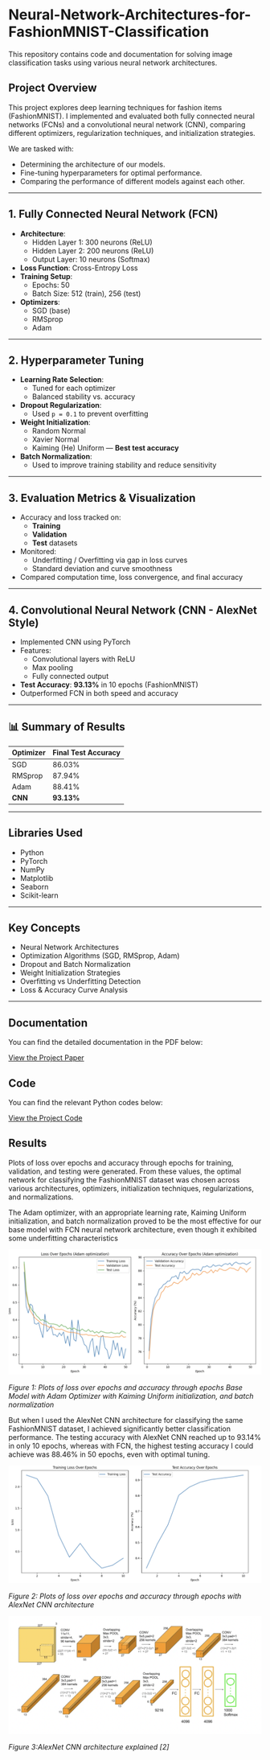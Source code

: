 # Neural-Network-Architectures-for-FashionMNIST-Classification

This repository contains code and documentation for solving image classification tasks using various neural network architectures.

## Project Overview




This project explores deep learning techniques for  fashion items (FashionMNIST). I implemented and evaluated both fully connected neural networks (FCNs) and a convolutional neural network (CNN), comparing different optimizers, regularization techniques, and initialization strategies.

We are tasked with:

- Determining the architecture of our models.
- Fine-tuning hyperparameters for optimal performance.
- Comparing the performance of different models against each other.

---

##  1. Fully Connected Neural Network (FCN)

- **Architecture**:
  - Hidden Layer 1: 300 neurons (ReLU)
  - Hidden Layer 2: 200 neurons (ReLU)
  - Output Layer: 10 neurons (Softmax)
- **Loss Function**: Cross-Entropy Loss
- **Training Setup**:
  - Epochs: 50
  - Batch Size: 512 (train), 256 (test)
- **Optimizers**:
  - SGD (base)
  - RMSprop
  - Adam

---

##  2. Hyperparameter Tuning

- **Learning Rate Selection**:
  - Tuned for each optimizer
  - Balanced stability vs. accuracy
- **Dropout Regularization**:
  - Used `p = 0.1` to prevent overfitting
- **Weight Initialization**:
  - Random Normal
  - Xavier Normal
  - Kaiming (He) Uniform — **Best test accuracy**
- **Batch Normalization**:
  - Used to improve training stability and reduce sensitivity

---

##  3. Evaluation Metrics & Visualization

- Accuracy and loss tracked on:
  - **Training**
  - **Validation**
  - **Test** datasets
- Monitored:
  - Underfitting / Overfitting via gap in loss curves
  - Standard deviation and curve smoothness
- Compared computation time, loss convergence, and final accuracy

---

##  4. Convolutional Neural Network (CNN - AlexNet Style)

- Implemented CNN using PyTorch
- Features:
  - Convolutional layers with ReLU
  - Max pooling
  - Fully connected output
- **Test Accuracy**: **93.13%** in 10 epochs (FashionMNIST)
- Outperformed FCN in both speed and accuracy

---

## 📊 Summary of Results

| Optimizer   | Final Test Accuracy |
|-------------|---------------------|
| SGD         | 86.03%              |
| RMSprop     | 87.94%              |
| Adam        | 88.41%              |
| **CNN**     | **93.13%**          |

---

## Libraries Used

- Python
- PyTorch
- NumPy
- Matplotlib
- Seaborn
- Scikit-learn

---

##  Key Concepts

- Neural Network Architectures
- Optimization Algorithms (SGD, RMSprop, Adam)
- Dropout and Batch Normalization
- Weight Initialization Strategies
- Overfitting vs Underfitting Detection
- Loss & Accuracy Curve Analysis

---

## Documentation

You can find the detailed documentation in the PDF below:

[View the Project Paper](./Neural%20Network%20Architectures%20for%20FashionMNIST%20Classification_KutayDemiralay.pdf)

## Code

You can find the relevant Python codes below:

[View the Project Code](./Neural_Network_Architectures_for_FashionMNIST_Classification_KutayDemiralay.ipynb)


## Results

 Plots of loss over epochs and accuracy through epochs for training, validation, and testing were generated. From these values, the optimal network for classifying the FashionMNIST dataset was chosen across various architectures, optimizers, initialization techniques, regularizations, and normalizations.

The Adam optimizer, with an appropriate learning rate, Kaiming Uniform initialization, and batch normalization proved to be the most effective for our base model with FCN  neural network architecture, even though it exhibited some underfitting characteristics

![Adam Optimizer](./images/Adam.png)


*Figure 1: Plots of loss over epochs and accuracy through epochs Base Model with Adam Optimizer with  Kaiming Uniform initialization, and batch normalization*



But when I used the AlexNet CNN architecture for classifying the same FashionMNIST dataset, I achieved significantly better classification performance. The testing accuracy with AlexNet CNN reached up to 93.14% in only 10 epochs, whereas with FCN, the highest testing accuracy I could achieve was 88.46% in 50 epochs, even with optimal tuning.


![Adam Optimizer](./images/CNNAlexNet.png)


*Figure 2: Plots of loss over epochs and accuracy through epochs with AlexNet CNN architecture*

![Adam Optimizer](./images/AlexNet.png)


*Figure 3:AlexNet CNN architecture explained [2]*
